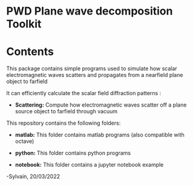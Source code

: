 # PWD Plane wave decomposition Toolkit

# Contents
This package contains simple programs used to simulate how scalar electromagnetic waves scatters and propagates from a nearfield plane object to farfield

It can efficiently calculate the scalar field diffraction patterns : 
* **Scattering:** Compute how electromagnetic waves scatter off a plane source object to farfield through vacuum


This repository contains the following folders: 

* **matlab:** This folder contains matlab programs (also compatible with octave)

* **python:** This folder contains python programs 

* **notebook:** This folder contains a jupyter notebook example 


-Sylvain, 20/03/2022
